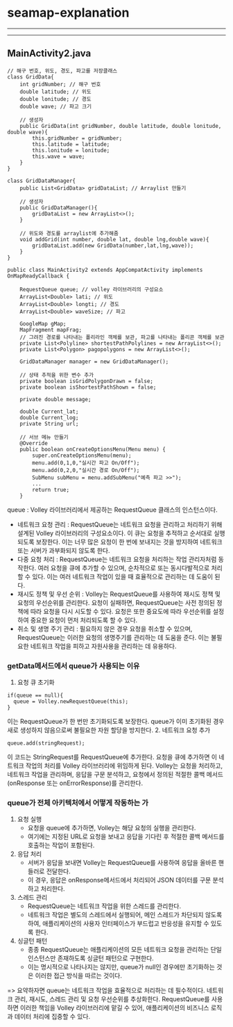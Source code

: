 # seamap-explanation
---

---
## MainActivity2.java

```
// 해구 번호, 위도, 경도, 파고를 저장클래스
class GridData{
    int gridNumber; // 해구 번호
    double latitude; // 위도
    double lonitude; // 경도
    double wave; // 파고 크기

    // 생성자
    public GridData(int gridNumber, double latitude, double lonitude, double wave){
        this.gridNumber = gridNumber;
        this.latitude = latitude;
        this.lonitude = lonitude;
        this.wave = wave;
    }
}
```

```
class GridDataManager{
    public List<GridData> gridDataList; // Arraylist 만들기

    // 생성자
    public GridDataManager(){
        gridDataList = new ArrayList<>();
    }

    // 위도와 경도를 arraylist에 추가해줌
    void addGrid(int number, double lat, double lng,double wave){
        gridDataList.add(new GridData(number,lat,lng,wave));
    }
}
```

```
public class MainActivity2 extends AppCompatActivity implements OnMapReadyCallback {

    RequestQueue queue; // volley 라이브러리의 구성요소
    ArrayList<Double> lati; // 위도
    ArrayList<Double> longti; // 경도
    ArrayList<Double> waveSize; // 파고

    GoogleMap gMap;
    MapFragment mapFrag;
    // 그려진 경로를 나타내는 폴리라인 객체를 보관, 파고를 나타내는 폴리콘 객체를 보관
    private List<Polyline> shortestPathPolylines = new ArrayList<>();
    private List<Polygon> pagopolygons = new ArrayList<>();

    GridDataManager manager = new GridDataManager();

    // 상태 추적을 위한 변수 추가
    private boolean isGridPolygonDrawn = false;
    private boolean isShortestPathShown = false;

    private double message;

    double Current_lat;
    double Current_log;
    private String url;
    
    // 서브 메뉴 만들기
    @Override
    public boolean onCreateOptionsMenu(Menu menu) {
        super.onCreateOptionsMenu(menu);
        menu.add(0,1,0,"실시간 파고 On/Off");
        menu.add(0,2,0,"실시간 경로 On/Off");
        SubMenu subMenu = menu.addSubMenu("예측 파고 >>");
        ...
        return true;
    }
```
queue : Volley 라이브러리에서 제공하는 RequestQueue 클래스의 인스턴스이다.
- 네트워크 요청 관리 : RequestQueue는 네트워크 요청을 관리하고 처리하기 위해 설계된 Volley 라이브러리의 구성요소이다. 이 큐는 요청을 추적하고 순서대로 실행되도록 보장한다. 이는 너무 많은 요청이 한 번에 보내지는 것을 방지하여 네트워크 또는 서버가 과부화되지 않도록 한다.
- 다중 요청 처리 : RequestQueue는 네트워크 요청을 처리하는 작업 관리자처럼 동작한다. 여러 요청을 큐에 추가할 수 있으며, 순차적으로 또는 동시다발적으로 처리할 수 있다. 이는 여러 네트워크 작업이 있을 때 효율적으로 관리하는 데 도움이 된다.
- 재시도 정책 및 우선 순위 : Volley는 RequestQueue를 사용하여 재시도 정책 및 요청의 우선순위를 관리한다. 요청이 실패하면, RequestQueue는 사전 정의된 정책에 따라 요청을 다시 시도할 수 있다. 요청은 또한 중요도에 따라 우선순위를 설정하여 중요한 요청이 먼저 처리되도록 할 수 있다.
- 취소 및 생명 주기 관리 : 필요하지 않은 경우 요청을 취소할 수 있으며, RequestQueue는 이러한 요청의 생명주기를 관리하는 데 도움을 준다. 이는 불필요한 네트워크 작업을 피하고 자원사용을 관리하는 데 유용하다.

### getData메서드에서 queue가 사용되는 이유
1. 요청 큐 초기화
```
if(queue == null){
  queue = Volley.newRequestQueue(this);
}
```
이는 RequestQueue가 한 번만 초기화되도록 보장한다. queue가 이미 초기화된 경우 새로 생성하지 않음으로써 불필요한 자원 할당을 방지한다.
2. 네트워크 요청 추가
```
queue.add(stringRequest);
```
이 코드는 StringRequest를 RequestQueue에 추가한다. 요청을 큐에 추가하면 이 네트워크 작업의 처리를 Volley 라이브러리에 위임하게 된다. Volley는 요청을 처리하고, 네트워크 작업을 관리하며, 응답을 구문 분석하고, 요청에서 정의된 적절한 콜백 메서드(onResponse 또는 onErrorResponse)를 관리한다.

### queue가 전체 아키텍처에서 어떻게 작동하는 가
1. 요청 실행
    - 요청을 queue에 추가하면, Volley는 해당 요청의 실행을 관리한다.
    - 여기에는 지정된 URL로 요청을 보내고 응답을 기다린 후 적절한 콜백 메서드를 호출하는 작업이 포함된다.
2. 응답 처리
    - 서버가 응답을 보내면 Volley는 RequestQueue를 사용하여 응답을 올바른 핸들러로 전달한다.
    - 이 경우, 응답은 onResponse메서드에서 처리되어 JSON 데이터를 구문 분석하고 처리한다.
3. 스레드 관리
    - RequestQueue는 네트워크 작업을 위한 스레드를 관리한다.
    - 네트워크 작업은 별도의 스레드에서 실행되어, 메인 스레드가 차단되지 않도록 하여, 애플리케이션의 사용자 인터페이스가 부드럽고 반응성을 유지할 수 있도록 한다.
4. 싱글턴 패턴
    - 종종 RequestQueue는 애플리케이션의 모든 네트워크 요청을 관리하는 단일 인스턴스만 존재하도록 싱글턴 패턴으로 구현한다.
    - 이는 명시적으로 나타나지는 않지만, queue가 null인 경우에만 초기화하는 것은 이러한 접근 방식을 따르는 것이다.
      
 => 요약하자면 queue는 네트워크 작업을 효율적으로 처리하는 데 필수적이다. 네트워크 관리, 재시도, 스레드 관리 및 요청 우선순위를 추상화한다. RequestQueue를 사용하면 이러한 책임을 Volley 라이브러리에 맡길 수 있어, 애플리케이션의 비즈니스 로직과 데이터 처리에 집중할 수 있다.
